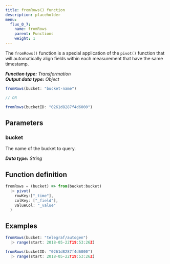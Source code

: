 ```yaml
---
title: fromRows() function
description: placeholder
menu:
  flux_0_7:
    name: fromRows
    parent: Functions
    weight: 1
---
```


The `fromRows()` function is a special application of the `pivot()` function that will
automatically align fields within each measurement that have the same timestamp.

_**Function type:** Transformation_  
_**Output data type:** Object_

```js
fromRows(bucket: "bucket-name")

// OR

fromRows(bucketID: "0261d8287f4d6000")
```

## Parameters

### bucket
The name of the bucket to query.

_**Data type:** String_

## Function definition
```js
fromRows = (bucket) => from(bucket:bucket)
  |> pivot(
    rowKey:["_time"],
    colKey: ["_field"],
    valueCol: "_value"
  )
```

## Examples
```js
fromRows(bucket: "telegraf/autogen")
  |> range(start: 2018-05-22T19:53:26Z)
```
```js
fromRows(bucketID: "0261d8287f4d6000")
  |> range(start: 2018-05-22T19:53:26Z)
```
